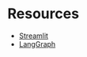 # Resources

- [Streamlit](https://streamlit.io)
- [LangGraph](https://langchain-ai.github.io/langgraph/tutorials/introduction/)
